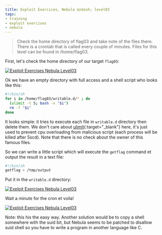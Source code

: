 ```yaml
---
title: Exploit Exercices, Nebula &ndash; level03
tags:
- training
- exploit exercises
- nebula
---
```

> Check the home directory of flag03 and take note of the files there. 
There is a crontab that is called every couple of minutes. 
Files for this level can be found in /home/flag03.

First, let's check the home directory of our target `flag03`:

[![Exploit Exercises Nebula Level03](/images/exploit_exercices_nebula_level03_1.png)](/images/exploit_exercices_nebula_level03_1.png)

Ok we have an empty directory with full access and a shell script who looks like this:

~~~bash
#!/bin/sh
for i in /home/flag03/writable.d/* ; do
  (ulimit -t 5; bash -x "$i")
  rm -f "$i"
done
~~~

<!--more-->

It looks simple: it tries to execute each file in `writable.d` directory then delete them. 
We don't care about [ulimit](http://www.lehman.cuny.edu/cgi-bin/man-cgi?ulimit+2 "man ulimit"){:target="_blank"} here, 
it's just used to prevent cpu overloading from malicious script (each process will be killed after 5scd). 
Note that there is no check about the owner of this famous files.

So we can write a little script which will execute the `getflag` command et output the result in a text file:

~~~bash
#!/bin/sh
getflag > /tmp/output
~~~

Put it in the `writable.d` directory:

[![Exploit Exercises Nebula Level03](/images/exploit_exercices_nebula_level03_2.png)](/images/exploit_exercices_nebula_level03_2.png)

Wait a minute for the cron et voila!

[![Exploit Exercises Nebula Level03](/images/exploit_exercices_nebula_level03_3.png)](/images/exploit_exercices_nebula_level03_3.png)

Note: this his the easy way. 
Another solution would be to copy a shell somewhere with the suid bit, but Nebula seems to be patched to disallow suid shell so you have to write a program in another language like C.
